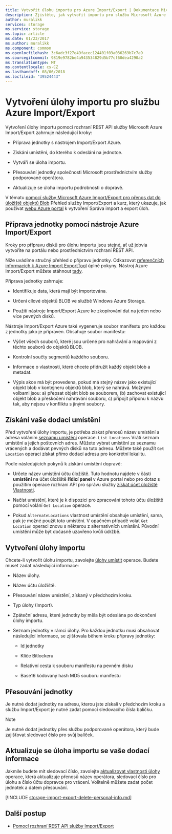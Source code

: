 ```yaml
---
title: Vytvořit úlohu importu pro Azure Import/Export | Dokumentace Microsoftu
description: Zjistěte, jak vytvořit importu pro službu Microsoft Azure Import/Export.
author: muralikk
services: storage
ms.service: storage
ms.topic: article
ms.date: 01/23/2017
ms.author: muralikk
ms.component: common
ms.openlocfilehash: 3c6adc3f27e49facec124401f03a036269b7c7a9
ms.sourcegitcommit: 9819e9782be4a943534829d5b77cf60dea4290a2
ms.translationtype: MT
ms.contentlocale: cs-CZ
ms.lasthandoff: 08/06/2018
ms.locfileid: "39524443"
---
```

# <a name="creating-an-import-job-for-the-azure-importexport-service"></a>Vytvoření úlohy importu pro službu Azure Import/Export

Vytvoření úlohy importu pomocí rozhraní REST API služby Microsoft Azure Import/Export zahrnuje následující kroky:

-   Příprava jednotky s nástrojem Import/Export Azure.

-   Získání umístění, do kterého k odeslání na jednotce.

-   Vytváří se úloha importu.

-   Přesouvání jednotky společnosti Microsoft prostřednictvím služby podporované operátora.

-   Aktualizuje se úloha importu podrobnosti o dopravě.

 V tématu [pomocí služby Microsoft Azure Import/Export pro přenos dat do úložiště objektů Blob](storage-import-export-service.md) Přehled služby Import/Export a kurz, který ukazuje, jak používat [webu Azure portal](https://portal.azure.com/) k vytvoření Správa import a export úloh.

## <a name="preparing-drives-with-the-azure-importexport-tool"></a>Příprava jednotky pomocí nástroje Azure Import/Export

Kroky pro přípravu disků pro úlohu importu jsou stejné, ať už jobvia vytvoříte na portálu nebo prostřednictvím rozhraní REST API.

Níže uvádíme stručný přehled o přípravu jednotky. Odkazovat [referenčních informacích k Azure Import ExportTool](storage-import-export-tool-how-to-v1.md) úplné pokyny. Nástroj Azure Import/Export můžete stáhnout [tady](http://go.microsoft.com/fwlink/?LinkID=301900).

Příprava jednotky zahrnuje:

-   Identifikuje data, která mají být importována.

-   Určení cílové objektů BLOB ve službě Windows Azure Storage.

-   Použití nástroje Import/Export Azure ke zkopírování dat na jeden nebo více pevných disků.

 Nástroje Import/Export Azure také vygeneruje soubor manifestu pro každou z jednotky jako je připraven. Obsahuje soubor manifestu:

-   Výčet všech souborů, které jsou určené pro nahrávání a mapování z těchto souborů do objektů BLOB.

-   Kontrolní součty segmentů každého souboru.

-   Informace o vlastnosti, které chcete přidružit každý objekt blob a metadat.

-   Výpis akce má být provedena, pokud má stejný název jako existující objekt blob v kontejneru objektů blob, který se nahrává. Možnými volbami jsou: a) přepsat objekt blob se souborem, (b) zachovat existující objekt blob a přeskočení nahrávání souboru, c) připojit příponu k názvu tak, aby nejsou v konfliktu s jinými soubory.

## <a name="obtaining-your-shipping-location"></a>Získání vaše dodací umístění

Před vytvoření úlohy importu, je potřeba získat přenosů název umístění a adresa voláním [seznamu umístění](/rest/api/storageimportexport/listlocations) operace. `List Locations` Vrátí seznam umístění a jejich poštovních adres. Můžete vybrat umístění ze seznamu vrácených a dodávat pevných disků na tuto adresu. Můžete také použít `Get Location` operaci získat přímo dodací adresu pro konkrétní lokalitu.

 Podle následujících pokynů k získání umístění dopravě:

-   Určete název umístění účtu úložiště. Tuto hodnotu najdete v části **umístění** na účet úložiště **řídicí panel** v Azure portal nebo pro dotaz s použitím operace rozhraní API pro správu služby [získat účet úložiště Vlastnosti](/rest/api/storagerp/storageaccounts#StorageAccounts_GetProperties).

-   Načíst umístění, které je k dispozici pro zpracování tohoto účtu úložiště pomocí volání `Get Location` operace.

-   Pokud `AlternateLocations` vlastnost umístění obsahuje umístění, sama, pak je možné použít toto umístění. V opačném případě volat `Get Location` operaci znovu s některou z alternativních umístění. Původní umístění může být dočasně uzavřeno kvůli údržbě.

## <a name="creating-the-import-job"></a>Vytvoření úlohy importu
Chcete-li vytvořit úlohu importu, zavolejte [úlohy umístit](/rest/api/storageimportexport/jobs#Jobs_CreateOrUpdate) operace. Budete muset zadat následující informace:

-   Název úlohy.

-   Název účtu úložiště.

-   Přesouvání název umístění, získaný v předchozím kroku.

-   Typ úlohy (Import).

-   Zpáteční adresu, které jednotky by měla být odeslána po dokončení úlohy importu.

-   Seznam jednotky v rámci úlohy. Pro každou jednotku musí obsahovat následující informace, se zjišťovala během kroku přípravy jednotky:

    -   Id jednotky

    -   Klíče Bitlockeru

    -   Relativní cesta k souboru manifestu na pevném disku

    -   Base16 kódovaný hash MD5 souboru manifestu

## <a name="shipping-your-drives"></a>Přesouvání jednotky
Je nutné dodat jednotky na adresu, kterou jste získali v předchozím kroku a službu Import/Export je nutné zadat pomocí sledovacího čísla balíčku.

> [!NOTE]
>  Je nutné dodat jednotky přes službu podporované operátora, který bude zajišťovat sledovací číslo pro svůj balíček.

## <a name="updating-the-import-job-with-your-shipping-information"></a>Aktualizuje se úloha importu se vaše dodací informace
Jakmile budete mít sledovací číslo, zavolejte [aktualizovat vlastnosti úlohy](/api/storageimportexport/jobs#Jobs_Update) operace, která aktualizuje přenosů název operátora, sledovací číslo pro úlohu a číslo účtu dopravce pro vrácení. Volitelně můžete zadat počet jednotek a datem přesouvání.

[!INCLUDE [storage-import-export-delete-personal-info.md](../../../includes/storage-import-export-delete-personal-info.md)]

## <a name="next-steps"></a>Další postup

* [Pomocí rozhraní REST API služby Import/Export](storage-import-export-using-the-rest-api.md)
